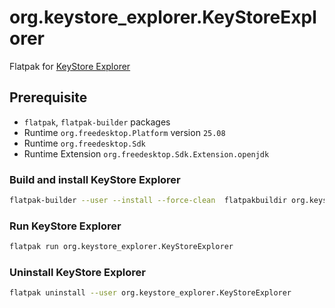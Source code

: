 # org.keystore_explorer.KeyStoreExplorer
Flatpak for [KeyStore Explorer](https://keystore-explorer.org)

## Prerequisite

- `flatpak`, `flatpak-builder` packages
- Runtime `org.freedesktop.Platform` version `25.08`
- Runtime `org.freedesktop.Sdk`
- Runtime Extension `org.freedesktop.Sdk.Extension.openjdk`

### Build and install KeyStore Explorer
```bash
flatpak-builder --user --install --force-clean  flatpakbuildir org.keystore_explorer.KeyStoreExplorer.yml
```
### Run KeyStore Explorer
```bash
flatpak run org.keystore_explorer.KeyStoreExplorer
```
### Uninstall KeyStore Explorer
```bash
flatpak uninstall --user org.keystore_explorer.KeyStoreExplorer
```
